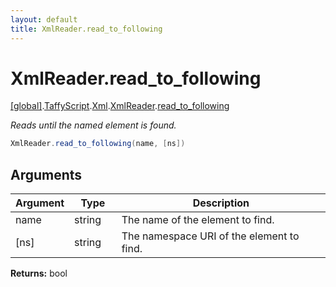 ```yaml
---
layout: default
title: XmlReader.read_to_following
---
```


# XmlReader.read_to_following

[\[global\]]({{site.baseurl}}/docs/).[TaffyScript]({{site.baseurl}}/docs/TaffyScript/).[Xml]({{site.baseurl}}/docs/TaffyScript/Xml/).[XmlReader]({{site.baseurl}}/docs/TaffyScript/Xml/XmlReader/).[read_to_following]({{site.baseurl}}/docs/TaffyScript/Xml/XmlReader/read_to_following/)

_Reads until the named element is found._

```cs
XmlReader.read_to_following(name, [ns])
```

## Arguments

<table>
  <col width="15%">
  <col width="15%">
  <thead>
    <tr>
      <th>Argument</th>
      <th>Type</th>
      <th>Description</th>
    </tr>
  </thead>
  <tbody>
    <tr>
      <td>name</td>
      <td>string</td>
      <td>The name of the element to find.</td>
    </tr>
    <tr>
      <td>[ns]</td>
      <td>string</td>
      <td>The namespace URI of the element to find.</td>
    </tr>
  </tbody>
</table>

**Returns:** bool
